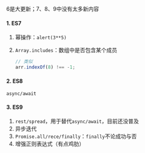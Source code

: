 6是大更新；7、8、9中没有太多新内容

#### 1. ES7

1. 幂操作：`alert(3**5)`

2. `Array.includes`：数组中是否包含某个成员

   ```js
   // 类似
   arr.indexOf(8) !== -1;
   ```

#### 2. ES8

`async/await`

#### 3. ES9

1. `rest/spread`，用于替代`async/await`，目前还没普及
2. 异步迭代
3. `Promise.all/rece/finally`：`finally`不论成功与否
4. 增强正则表达式（有点鸡肋）